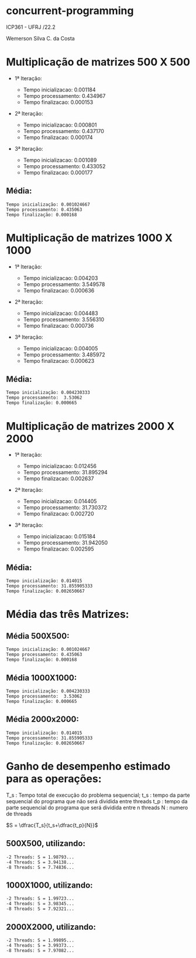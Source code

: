 # concurrent-programming
ICP361 - UFRJ /22.2

Wemerson Silva C. da Costa

# Multiplicação de matrizes 500 X 500

- 1ª Iteração:

	- Tempo inicializacao: 0.001184
	- Tempo processamento: 0.434967
	- Tempo finalizacao: 0.000153
- 2ª Iteração:

	- Tempo inicializacao: 0.000801
	- Tempo processamento: 0.437170
	- Tempo finalizacao: 0.000174
- 3ª Iteração:

	- Tempo inicializacao: 0.001089
	- Tempo processamento: 0.433052
	- Tempo finalizacao: 0.000177
## Média: 

	Tempo inicialização: 0.001024667
	Tempo processamento: 0.435063
	Tempo finalização: 0.000168

# Multiplicação de matrizes 1000 X 1000 


- 1ª Iteração:

	- Tempo inicializacao: 0.004203
	- Tempo processamento: 3.549578
	- Tempo finalizacao: 0.000636
  
- 2ª Iteração:

	- Tempo inicializacao: 0.004483
	- Tempo processamento: 3.556310
	- Tempo finalizacao: 0.000736
  
- 3ª Iteração:

	- Tempo inicializacao: 0.004005
	- Tempo processamento: 3.485972
	- Tempo finalizacao: 0.000623
## Média: 

	Tempo inicialização: 0.004230333
	Tempo processamento:  3.53062
	Tempo finalização: 0.000665

# Multiplicação de matrizes 2000 X 2000
- 1ª Iteração:

	- Tempo inicializacao: 0.012456
	- Tempo processamento: 31.895294
	- Tempo finalizacao: 0.002637
- 2ª Iteração:

	- Tempo inicializacao: 0.014405
	- Tempo processamento: 31.730372
	- Tempo finalizacao: 0.002720
- 3ª Iteração:

	- Tempo inicializacao: 0.015184
	- Tempo processamento: 31.942050
	- Tempo finalizacao: 0.002595
## Média: 

	Tempo inicialização: 0.014015
	Tempo processamento: 31.855905333
	Tempo finalização: 0.002650667


# Média das três Matrizes:


 ## Média 500X500: 

	Tempo inicialização: 0.001024667
	Tempo processamento: 0.435063
	Tempo finalização: 0.000168
 ## Média 1000X1000: 

	Tempo inicialização: 0.004230333
	Tempo processamento:  3.53062
	Tempo finalização: 0.000665
## Média 2000x2000: 

	Tempo inicialização: 0.014015
	Tempo processamento: 31.855905333
	Tempo finalização: 0.002650667

# Ganho de desempenho estimado para as operações:
T_s : Tempo total de execução do problema sequencial;
t_s : tempo da parte sequencial do programa que não será dividida entre threads
t_p : tempo da parte sequencial do programa que será dividida entre n threads
N   : numero de threads


$S = \dfrac{T_s}{t_s+\dfrac{t_p}{N}}$


  ## 500X500, utilizando:
  
    -2 Threads: S = 1.98793...
    -4 Threads: S = 3.94138...
    -8 Threads: S = 7.74836...
    
  ## 1000X1000, utilizando:
  
    -2 Threads: S = 1.99723...
    -4 Threads: S = 3.98345...
    -8 Threads: S = 7.92321...
  
 ## 2000X2000, utilizando:
  
    -2 Threads: S = 1.99895...
    -4 Threads: S = 3.99373...
    -8 Threads: S = 7.97082...
